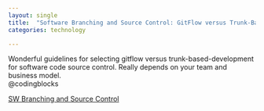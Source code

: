 ```yaml
---
layout: single
title:  "Software Branching and Source Control: GitFlow versus Trunk-Based-Development"
categories: technology

---
```

Wonderful guidelines for selecting gitflow versus trunk-based-development for software code source control. Really depends on your team and business model.  
@codingblocks

[SW Branching and Source Control](https://www.codingblocks.net/podcast/comparing-git-workflows/)